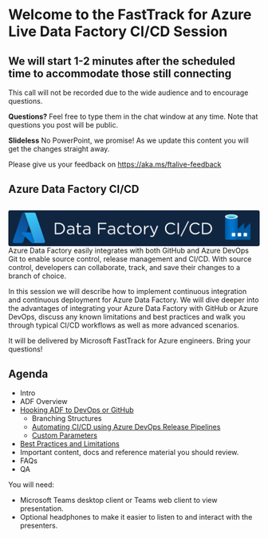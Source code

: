 # Welcome to the FastTrack for Azure Live Data Factory CI/CD Session
## We will start 1-2 minutes after the scheduled time to accommodate those still connecting


This call will not be recorded due to the wide audience and to encourage questions.

**Questions?** Feel free to type them in the chat window at any time. Note that questions you post will be public.

**Slideless** No PowerPoint, we promise! As we update this content you will get the changes straight away.

Please give us your feedback on https://aka.ms/ftalive-feedback


## Azure Data Factory CI/CD

## <img src="images/cicd-adf.png" alt="ADF CI/CD" style="float: left; margin-right:10px;" />

Azure Data Factory easily integrates with both GitHub and Azure DevOps Git to enable source control, release management and CI/CD. With source control, developers can collaborate, track, and save their changes to a branch of choice.   

In this session we will describe how to implement continuous integration and continuous deployment for Azure Data Factory. We will dive deeper into the advantages of integrating your Azure Data Factory with GitHub or Azure DevOps, discuss any known limitations and best practices and walk you through typical CI/CD workflows as well as more advanced scenarios. 

It will be delivered by Microsoft FastTrack for Azure engineers. Bring your questions!

## Agenda
* Intro
* ADF Overview
* [Hooking ADF to DevOps or GitHub](https://docs.microsoft.com/en-us/azure/data-factory/source-control)
  * Branching Structures
  * [Automating CI/CD using Azure DevOps Release Pipelines](https://docs.microsoft.com/en-us/azure/data-factory/continuous-integration-delivery-automate-azure-pipelines)  
  * [Custom Parameters](https://docs.microsoft.com/en-us/azure/data-factory/continuous-integration-delivery-resource-manager-custom-parameters)
* [Best Practices and Limitations](https://learn.microsoft.com/en-us/azure/data-factory/continuous-integration-delivery#best-practices-for-cicd)
* Important content, docs and reference material you should review. 
* FAQs
* QA

You will need:
* Microsoft Teams desktop client or Teams web client to view presentation.
* Optional headphones to make it easier to listen to and interact with the presenters.
